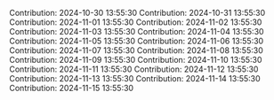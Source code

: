 Contribution: 2024-10-30 13:55:30
Contribution: 2024-10-31 13:55:30
Contribution: 2024-11-01 13:55:30
Contribution: 2024-11-02 13:55:30
Contribution: 2024-11-03 13:55:30
Contribution: 2024-11-04 13:55:30
Contribution: 2024-11-05 13:55:30
Contribution: 2024-11-06 13:55:30
Contribution: 2024-11-07 13:55:30
Contribution: 2024-11-08 13:55:30
Contribution: 2024-11-09 13:55:30
Contribution: 2024-11-10 13:55:30
Contribution: 2024-11-11 13:55:30
Contribution: 2024-11-12 13:55:30
Contribution: 2024-11-13 13:55:30
Contribution: 2024-11-14 13:55:30
Contribution: 2024-11-15 13:55:30
